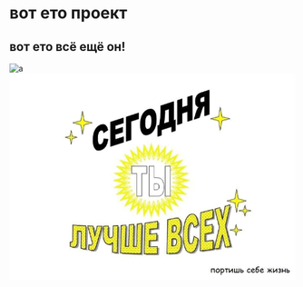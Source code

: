 # вот ето проект

## вот ето всё ещё он!
![a](https://sun9-3.userapi.com/c850608/v850608733/106dc9/-s36T5INhJc.jpg)
![a](ррр.jpg)
